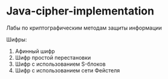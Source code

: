# Java-cipher-implementation
Лабы по криптографическим методам защиты информации

Шифры:
1. Афинный шифр
2. Шифр простой перестановки
3. Шифр с использованием S-блоков
4. Шифр с использованием сети Фейстеля
